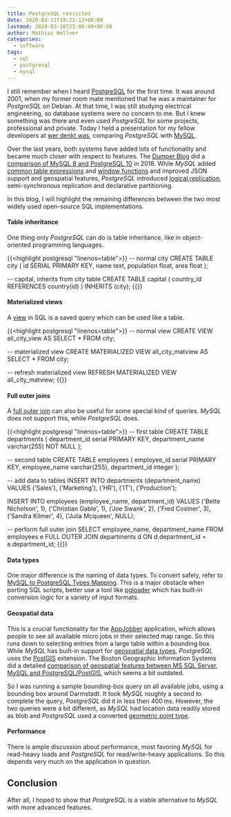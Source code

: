```yaml
---
title: PostgreSQL revisited
date: 2020-03-11T19:22:12+00:00
lastmod: 2020-03-16T23:06:49+00:00
author: Mathias Wellner
categories:
  - software
tags:
  - sql
  - postgresql
  - mysql
---
```


I still remember when I heard [PostgreSQL](https://www.postgresql.org/) for the first time. It was around 2001, when my former room mate mentioned that he was a maintainer for _PostgreSQL_ on Debian. At that time, I was still studying electrical engineering, so database systems were no concern to me. But I knew something was there and even used _PostgreSQL_ for some projects, professional and private. Today I held a presentation for my fellow developers at [wer denkt was](https://werdenktwas.de/), comparing _PostgreSQL_ with [MySQL](https://www.mysql.com/de/). 
<!--more-->

Over the last years, both systems have added lots of functionality and became much closer with respect to features. The [Dumper Blog](https://blog.dumper.io/) did a [comparison of MySQL 8 and PostgreSQL 10](https://blog.dumper.io/showdown-mysql-8-vs-postgresql-10/) in 2018. While _MySQL_ added [common table expressions](https://www.postgresql.org/docs/9.1/queries-with.html) and [window functions](https://www.postgresql.org/docs/9.1/tutorial-window.html) and improved JSON support and geospatial features, _PostgreSQL_ introduced [logical replication](https://www.postgresql.org/docs/10/logical-replication.html), semi-synchronous replication and declarative partitioning. 

In this blog, I will highlight the remaining differences between the two most widely used open-source SQL implementations. 

#### Table inheritance

One thing only _PostgreSQL_ can do is table inheritance, like in object-oriented programming languages.

{{<highlight postgresql "linenos=table">}}
-- normal city
CREATE TABLE city (
  id SERIAL PRIMARY KEY,
  name text,
  population float,
  area float
);

-- capital, inherits from city table
CREATE TABLE capital (
  country_id REFERENCES country(id)
) INHERITS (city);
{{</highlight>}}

#### Materialized views

A [view](https://www.postgresql.org/docs/9.2/sql-createview.html) in SQL is a saved query which can be used like a table. 

{{<highlight postgresql "linenos=table">}}
-- normal view
CREATE VIEW all_city_view AS SELECT * FROM city;

-- materialized view
CREATE MATERIALIZED VIEW all_city_matview AS SELECT * FROM city;

-- refresh materialized view
REFRESH MATERIALIZED VIEW all_city_matview;
{{</highlight>}}

#### Full outer joins

A [full outer join](https://www.w3resource.com/sql/joins/perform-a-full-outer-join.php) can also be useful for some special kind of queries. _MySQL_ does not support this, while _PostgreSQL_ does. 

{{<highlight postgresql "linenos=table">}}
-- first table
CREATE TABLE departments (
  department_id serial PRIMARY KEY,
  department_name varchar(255) NOT NULL
);

-- second table
CREATE TABLE employees (
  employee_id serial PRIMARY KEY,
  employee_name varchar(255),
  department_id integer
);

-- add data to tables
INSERT INTO
  departments (department_name)
VALUES
  ('Sales'),
  ('Marketing'),
  ('HR'),
  ('IT'),
  ('Production');

INSERT INTO
  employees (employee_name, department_id)
VALUES
  ('Bette Nicholson', 1),
  ('Christian Gable', 1),
  ('Joe Swank', 2),
  ('Fred Costner', 3),
  ('Sandra Kilmer', 4),
  ('Julia Mcqueen', NULL);

-- perform full outer join
SELECT
  employee_name,
  department_name
FROM
  employees e
  FULL OUTER JOIN departments d ON d.department_id = e.department_id;
{{</highlight>}}

#### Data types

One major difference is the naming of data types. To convert safely, refer to [MySQL to PostgreSQL Types Mapping](https://www.convert-in.com/mysql-to-postgres-types-mapping.htm). This is a major obstacle when porting SQL scripts, better use a tool like [pgloader](https://pgloader.io/) which has built-in conversion logic for a variety of input formats. 

#### Geospatial data

This is a crucial functionality for the [AppJobber](https://appjobber.de/) application, which allows people to see all available micro jobs in their selected map range. So this runs down to selecting entries from a large table within a bounding box. While _MySQL_ has built-in support for [geospatial data types](https://dev.mysql.com/doc/refman/8.0/en/spatial-types.html), _PostgreSQL_ uses the [PostGIS](https://postgis.net/) extension. The Boston Geographic Information Systems did a detailed [comparison of geospatial features between MS SQL Server, MySQL and PostgreSQL/PostGIS](http://www.bostongis.com/PrinterFriendly.aspx?content_name=sqlserver2008_postgis_mysql_compare), which seems a bit outdated. 

So I was running a sample bounding-box query on all available jobs, using a bounding box around Darmstadt. It took _MySQL_ roughly a second to complete the query, _PostgreSQL_ did it in less then 400&thinsp;ms. However, the two queries were a bit different, as _MySQL_ had location data readily stored as blob and _PostgreSQL_ used a converted [geometric point type](https://www.postgresql.org/docs/9.3/datatype-geometric.html). 

#### Performance

There is ample discussion about performance, most favoring _MySQL_ for read-heavy loads and _PostgreSQL_ for read/write-heavy applications. So this depends very much on the application in question. 

## Conclusion

After all, I hoped to show that _PostgreSQL_ is a viable alternative to _MySQL_ with more advanced features. 